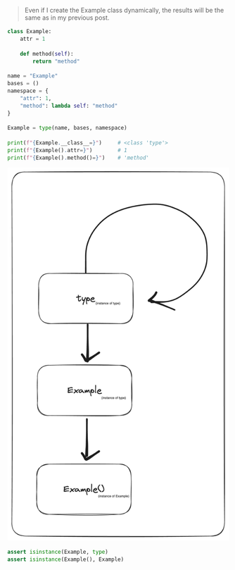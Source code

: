 > Even if I create the Example class dynamically, the results will be the same as in my
> previous post.

```python
class Example:
	attr = 1

	def method(self):
		return "method"

name = "Example"
bases = ()
namespace = {
	"attr": 1,
	"method": lambda self: "method"
}

Example = type(name, bases, namespace)

print(f"{Example.__class__=}")     # <class 'type'>
print(f"{Example().attr=}")        # 1
print(f"{Example().method()=}")    # 'method'
```

![](../media/understanding-python-classes.png)

```python
assert isinstance(Example, type)
assert isinstance(Example(), Example)
```

